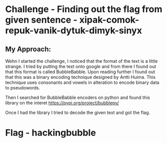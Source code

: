 # Challenge - Finding out the flag from given sentence - xipak-comok-repuk-vanik-dytuk-dimyk-sinyx

## My Approach:

Wehn I started the challenge, I noticed that the format of the text is a little strange. 
I tried by putting the text onto google and from there I found out that this format is called BubbleBabble. Upon reading further I found out that this was a binary encoding technique designed by Antti Huima.
This technique uses consonants and vowels in alteration to encode binary data to pseudowords. 

Then I searched for BubbleBabble encoders on python and found this library on the interet https://pypi.org/project/bubblepy/ 

Once I had the library I tried to decode the given text and got the flag.

# Flag - hackingbubble
